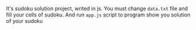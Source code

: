 It's sudoku solution project, writed in js. You must change `data.txt` file and fill your cells of sudoku. And run `app.js` script to program show you solution of your sudoku
